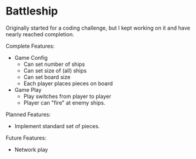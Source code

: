 # Battleship

Originally started for a coding challenge, but I kept working on it and have nearly reached completion.  

Complete Features:
- Game Config
  - Can set number of ships
  - Can set size of (all) ships
  - Can set board size
  - Each player places pieces on board
- Game Play
  - Play switches from player to player
  - Player can "fire" at enemy ships.

Planned Features:
- Implement standard set of pieces.

Future Features:
- Network play
